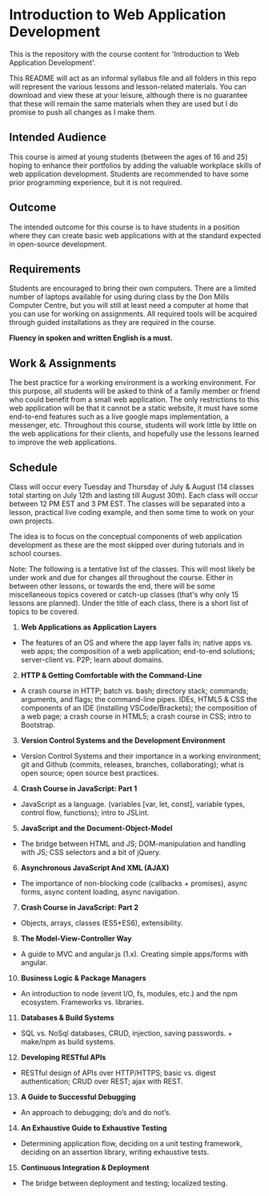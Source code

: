 # Introduction to Web Application Development

This is the repository with the course content for 'Introduction to Web Application Development'.

This README will act as an informal syllabus file and all folders in this repo will represent the
various lessons and lesson-related materials. You can download and view these at your leisure, although
there is no guarantee that these will remain the same materials when they are used but I do promise to
push all changes as I make them.

## Intended Audience

This course is aimed at young students (between the ages of 16 and 25) hoping to enhance their portfolios by adding the
valuable workplace skills of web application development. Students are recommended to have some prior programming experience,
but it is not required.

## Outcome

The intended outcome for this course is to have students in a position where they can create basic web applications with at
the standard expected in open-source development.

## Requirements

Students are encouraged to bring their own computers. There are a limited number of laptops available for using during class
by the Don Mills Computer Centre, but you will still at least need a computer at home that you can use for working on assignments.
All required tools will be acquired through guided installations as they are required in the course.

**Fluency in spoken and written English is a must.**

## Work & Assignments

The best practice for a working environment is a working environment. For this purpose, all students will be asked to think of a
family member or friend who could benefit from a small web application. The only restrictions to this web application will be
that it cannot be a static website, it must have some end-to-end features such as a live google maps implementation, a messenger,
etc. Throughout this course, students will work little by little on the web applications for their clients, and hopefully use the
lessons learned to improve the web applications.

## Schedule

Class will occur every Tuesday and Thursday of July & August (14 classes total
starting on July 12th and lasting till August 30th). Each class will occur between 12 PM EST and 3 PM EST.
The classes will be separated into a lesson, practical live coding example, and
then some time to work on your own projects.

The idea is to focus on the conceptual components of web application development as these are the most skipped over during
tutorials and in school courses.

Note: The following is a tentative list of the classes. This will most likely be under work and due for changes all throughout
the course. Either in between other lessons, or towards the end, there will be some miscellaneous topics covered or catch-up
classes (that's why only 15 lessons are planned). Under the title of each class, there is a short list of topics to be covered.

1. **Web Applications as Application Layers**
 - The features of an OS and where the app layer falls in; native apps vs. web apps; the composition of a web application;
 end-to-end solutions; server-client vs. P2P; learn about domains.
2. **HTTP & Getting Comfortable with the Command-Line**
 - A crash course in HTTP; batch vs. bash; directory stack; commands; arguments, and flags; the command-line pipes. IDEs,
 HTML5 & CSS the components of an IDE (installing VSCode/Brackets); the composition of a web page; a crash course in HTML5;
 a crash course in CSS; intro to Bootstrap.
3. **Version Control Systems and the Development Environment**
 - Version Control Systems and their importance in a working environment; git and Github (commits, releases, branches, collaborating); what is open source; open source best practices.
4. **Crash Course in JavaScript: Part 1**
 - JavaScript as a language. (variables [var, let, const], variable types, control flow, functions); intro to JSLint.
5. **JavaScript and the Document-Object-Model**
 - The bridge between HTML and JS; DOM-manipulation and handling with JS; CSS selectors and a bit of jQuery.
6. **Asynchronous JavaScript And XML (AJAX)**
 - The importance of non-blocking code (callbacks + promises), async forms, async content loading, async navigation.
7. **Crash Course in JavaScript: Part 2**
 - Objects, arrays, classes (ES5+ES6), extensibility.
8. **The Model-View-Controller Way**
 - A guide to MVC and angular.js (1.x). Creating simple apps/forms with angular.
10. **Business Logic & Package Managers**
 - An introduction to node (event I/O, fs, modules, etc.) and the npm ecosystem. Frameworks vs. libraries.
11. **Databases & Build Systems**
 - SQL vs. NoSql databases, CRUD, injection, saving passwords. + make/npm as build systems.
12. **Developing RESTful APIs**
 - RESTful design of APIs over HTTP/HTTPS; basic vs. digest authentication; CRUD over REST; ajax with REST.
13. **A Guide to Successful Debugging**
 - An approach to debugging; do’s and do not’s.
14. **An Exhaustive Guide to Exhaustive Testing**
 - Determining application flow, deciding on a unit testing framework, deciding on an assertion library, writing exhaustive tests.
15. **Continuous Integration & Deployment**
 - The bridge between deployment and testing; localized testing.
